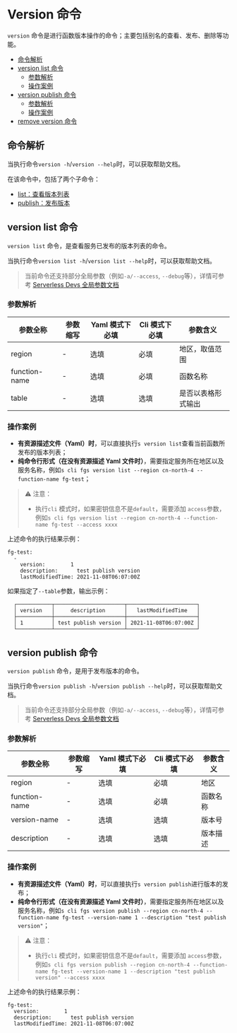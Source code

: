 # Version 命令

`version` 命令是进行函数版本操作的命令；主要包括别名的查看、发布、删除等功能。

- [命令解析](#命令解析)
- [version list 命令](#version-list-命令)
  - [参数解析](#参数解析)
  - [操作案例](#操作案例)
- [version publish 命令](#version-publish-命令)
  - [参数解析](#参数解析-1)
  - [操作案例](#操作案例-1)
- [remove version 命令](remove.md#remove-version-命令)

## 命令解析

当执行命令`version -h`/`version --help`时，可以获取帮助文档。

在该命令中，包括了两个子命令：

- [list：查看版本列表](#version-list-命令)
- [publish：发布版本](#version-publish-命令)

## version list 命令

`version list` 命令，是查看服务已发布的版本列表的命令。

当执行命令`version list -h`/`version list --help`时，可以获取帮助文档。

> 当前命令还支持部分全局参数（例如`-a/--access`, `--debug`等），详情可参考 [Serverless Devs 全局参数文档](https://serverless-devs.com/serverless-devs/command/readme#全局参数)

### 参数解析

| 参数全称     | 参数缩写 | Yaml 模式下必填 | Cli 模式下必填 | 参数含义                                                                                                                                                                                                                                                                                                   |
| ------------ | -------- | --------------- | -------------- | ---------------------------------------------------------------------------------------------------------------------------------------------------------------------------------------------------------------------------------------------------------------------------------------------------------- |
| region       | -        | 选填            | 必填           | 地区，取值范围 |
| function-name       | -        | 选填            | 必填           | 函数名称 |
| table        | -        | 选填            | 选填           | 是否以表格形式输出 |                                             
### 操作案例

- **有资源描述文件（Yaml）时**，可以直接执行`s version list`查看当前函数所发布的版本列表；
- **纯命令行形式（在没有资源描述 Yaml 文件时）**，需要指定服务所在地区以及服务名称，例如`s cli fgs version list --region cn-north-4 --function-name fg-test`；


> ⚠️ 注意：    
> - 执行`cli` 模式时，如果密钥信息不是`default`，需要添加 `access`参数，例如`s cli fgs version list --region cn-north-4 --function-name fg-test --access xxxx`

上述命令的执行结果示例：

```text
fg-test:
  -
    version:        1
    description:      test publish version
    lastModifiedTime: 2021-11-08T06:07:00Z
```

如果指定了`--table`参数，输出示例：

```text
  ┌───────────┬──────────────────────┬──────────────────────┐
  │ version   │     description      │   lastModifiedTime   │
  ├───────────┼──────────────────────┼──────────────────────┤
  │ 1         │ test publish version │ 2021-11-08T06:07:00Z │
  └───────────┴──────────────────────┴──────────────────────┘
```

## version publish 命令

`version publish` 命令，是用于发布版本的命令。

当执行命令`version publish -h`/`version publish --help`时，可以获取帮助文档。

> 当前命令还支持部分全局参数（例如`-a/--access`, `--debug`等），详情可参考 [Serverless Devs 全局参数文档](https://serverless-devs.com/serverless-devs/command/readme#全局参数)

### 参数解析

| 参数全称              | 参数缩写 | Yaml 模式下必填 | Cli 模式下必填 | 参数含义                                                                                                                                                                                                                                                                                                   |
| --------------------- | -------- | --------------- | -------------- | ---------------------------------------------------------------------------------------------------------------------------------------------------------------------------------------------------------------------------------------------------------------------------------------------------------- |
| region                | -        | 选填            | 必填           | 地区      |
| function-name         | -        | 选填            | 必填           | 函数名称  |
| version-name               | -        | 选填            | 选填           | 版本号    |
| description           | -        | 选填            | 选填           | 版本描述  |

### 操作案例

- **有资源描述文件（Yaml）时**，可以直接执行`s version publish`进行版本的发布；
- **纯命令行形式（在没有资源描述 Yaml 文件时）**，需要指定服务所在地区以及服务名称，例如`s cli fgs version publish --region cn-north-4 --function-name fg-test --version-name 1 --description "test publish version"`；

> ⚠️ 注意：    
> - 执行`cli` 模式时，如果密钥信息不是`default`，需要添加 `access`参数，例如`s cli fgs version publish --region cn-north-4 --function-name fg-test --version-name 1 --description "test publish version" --access xxxx`


上述命令的执行结果示例：

```text
fg-test:
  version:        1
  description:      test publish version
  lastModifiedTime: 2021-11-08T06:07:00Z
```
